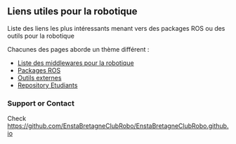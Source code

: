 ## Liens utiles pour la robotique
Liste des liens les plus intéressants menant vers des packages ROS ou des outils pour la robotique

Chacunes des pages aborde un thème différent : 
 - [Liste des middlewares pour la robotique](https://enstabretagneclubrobo.github.io/docs/middlewareRobotique)
 - [Packages ROS](https://enstabretagneclubrobo.github.io/docs/packagesRos)
 - [Outils externes](https://enstabretagneclubrobo.github.io/docs/logicielsExternes)
 - [Repository Etudiants](https://enstabretagneclubrobo.github.io/docs/repositoryEtudiantsENSTA)

### Support or Contact
Check https://github.com/EnstaBretagneClubRobo/EnstaBretagneClubRobo.github.io
